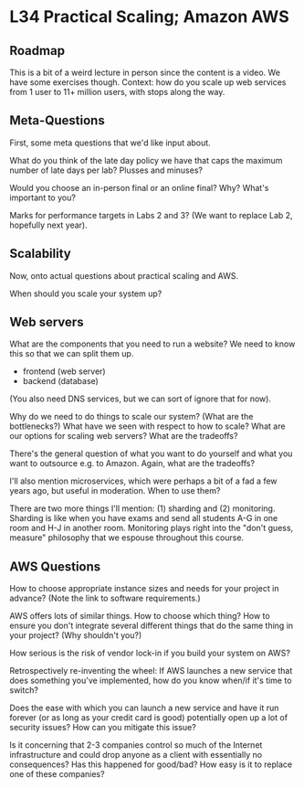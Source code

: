 # L34 Practical Scaling; Amazon AWS

## Roadmap

This is a bit of a weird lecture in person since the content is a video. We have some exercises though. Context: how do you scale up web services from 1 user to 11+ million users, with stops along the way.

## Meta-Questions

First, some meta questions that we'd like input about.

What do you think of the late day policy we have that caps the maximum
number of late days per lab? Plusses and minuses?

Would you choose an in-person final or an online final? Why? What's
important to you?

Marks for performance targets in Labs 2 and 3? (We want to replace Lab
2, hopefully next year).

## Scalability

Now, onto actual questions about practical scaling and AWS.

When should you scale your system up?

## Web servers

What are the components that you need to run a website? We need to know this so that we can split them up.

* frontend (web server)
* backend (database)

(You also need DNS services, but we can sort of ignore that for now).

Why do we need to do things to scale our system? (What are the
bottlenecks?) What have we seen with respect to how to scale? What are
our options for scaling web servers? What are the tradeoffs?

There's the general question of what you want to do yourself and what
you want to outsource e.g. to Amazon. Again, what are the tradeoffs?

I'll also mention microservices, which were perhaps a bit of a fad
a few years ago, but useful in moderation. When to use them?

There are two more things I'll mention: (1) sharding and (2)
monitoring.  Sharding is like when you have exams and send all
students A-G in one room and H-J in another room. Monitoring plays
right into the "don't guess, measure" philosophy that we espouse
throughout this course.

## AWS Questions

How to choose appropriate instance sizes and needs for your project in
advance? (Note the link to software requirements.)

AWS offers lots of similar things. How to choose which thing? How to
ensure you don't integrate several different things that do the same
thing in your project? (Why shouldn't you?)

How serious is the risk of vendor lock-in if you build your system on
AWS?

Retrospectively re-inventing the wheel: If AWS launches a new service
that does something you've implemented, how do you know when/if it's
time to switch?

Does the ease with which you can launch a new service and have it run
forever (or as long as your credit card is good) potentially open up a
lot of security issues? How can you mitigate this issue?

Is it concerning that 2-3 companies control so much of the Internet
infrastructure and could drop anyone as a client with essentially no
consequences? Has this happened for good/bad? How easy is it to replace one
of these companies?
